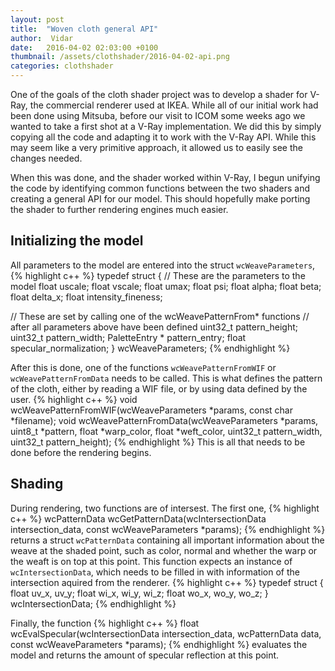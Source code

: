 ```yaml
---
layout: post
title:  "Woven cloth general API"
author:  Vidar
date:   2016-04-02 02:03:00 +0100
thumbnail: /assets/clothshader/2016-04-02-api.png
categories: clothshader
---
```


One of the goals of the cloth shader project was to develop a shader for V-Ray, the commercial renderer used at IKEA.
While all of our initial work had been done using Mitsuba, before our visit to ICOM some weeks ago we wanted to take a first shot at a V-Ray implementation.
We did this by simply copying all the code and adapting it to work with the V-Ray API. While this may seem like a very primitive approach, it allowed us to
easily see the changes needed.

When this was done, and the shader worked within V-Ray, I begun unifying the code by identifying common functions between the two shaders and creating a general API for our model.
This should hopefully make porting the shader to further rendering engines much easier.

## Initializing the model

All parameters to the model are entered into the struct `wcWeaveParameters`,
{% highlight c++ %}
typedef struct
{
// These are the parameters to the model
    float uscale;
    float vscale;
    float umax;
    float psi;
    float alpha;
    float beta;
    float delta_x;
    float intensity_fineness;

// These are set by calling one of the wcWeavePatternFrom* functions
// after all parameters above have been defined
    uint32_t pattern_height;
    uint32_t pattern_width;
    PaletteEntry * pattern_entry;
    float specular_normalization;
} wcWeaveParameters;
{% endhighlight %}

After this is done, one of the functions `wcWeavePatternFromWIF` or `wcWeavePatternFromData` needs to be called. This is what defines the pattern of the cloth, either by reading a WIF file, or by using data defined by the user.
{% highlight c++ %}
void wcWeavePatternFromWIF(wcWeaveParameters *params, const char *filename);
void wcWeavePatternFromData(wcWeaveParameters *params, uint8_t *pattern,
    float *warp_color, float *weft_color, uint32_t pattern_width,
    uint32_t pattern_height);
{% endhighlight %}
This is all that needs to be done before the rendering begins.

## Shading

During rendering, two functions are of intersest.
The first one,
{% highlight c++ %}
wcPatternData wcGetPatternData(wcIntersectionData intersection_data,
    const wcWeaveParameters *params);
{% endhighlight %}
returns a struct `wcPatternData` containing all important information about the weave at
the shaded point, such as color, normal and whether the warp or the weaft is on top at this point.
This function expects an instance of `wcIntersectionData`, which needs to be filled in with
information of the intersection aquired from the renderer.
{% highlight c++ %}
typedef struct
{
    float uv_x, uv_y;
    float wi_x, wi_y, wi_z;
    float wo_x, wo_y, wo_z;
} wcIntersectionData;
{% endhighlight %}

Finally, the function
{% highlight c++ %}
float wcEvalSpecular(wcIntersectionData intersection_data,
    wcPatternData data, const wcWeaveParameters *params);
{% endhighlight %}
evaluates the model and returns the amount of specular reflection at this point.

